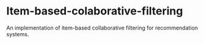 # Item-based-colaborative-filtering
An implementation of item-based collaborative filtering for recommendation systems.
